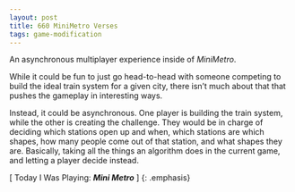 ```yaml
---
layout: post
title: 660 MiniMetro Verses
tags: game-modification
---
```

An asynchronous multiplayer experience inside of *MiniMetro*.

While it could be fun to just go head-to-head with someone competing to build the ideal train system for a given city, there isn’t much about that that pushes the gameplay in interesting ways.

Instead, it could be asynchronous.  One player is building the train system, while the other is creating the challenge.  They would be in charge of deciding which stations open up and when, which stations are which shapes, how many people come out of that station, and what shapes they are.  Basically, taking all the things an algorithm does in the current game, and letting a player decide instead.

[ Today I Was Playing: ***Mini Metro*** ]
{: .emphasis}